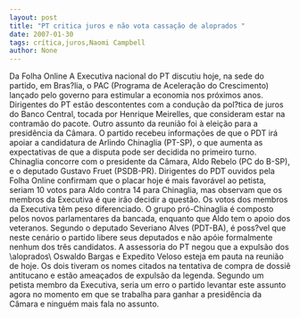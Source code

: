 ```yaml
---
layout: post
title: "PT critica juros e não vota cassação de aloprados "
date: 2007-01-30
tags: crítica,juros,Naomi Campbell
author: None
---
```

Da Folha Online
A Executiva nacional do PT discutiu hoje, na sede do partido, em Bras?lia, o PAC (Programa de Aceleração do Crescimento) lançado pelo governo para estimular a economia nos próximos anos. Dirigentes do PT estão descontentes com a condução da pol?tica de juros do Banco Central, tocada por Henrique Meirelles, que consideram estar na contramão do pacote. 
Outro assunto da reunião foi à eleição para a presidência da Câmara. O partido recebeu informações de que o PDT irá apoiar a candidatura de Arlindo Chinaglia (PT-SP), o que aumenta as expectativas de que a disputa pode ser decidida no primeiro turno. Chinaglia concorre com o presidente da Câmara, Aldo Rebelo (PC do B-SP), e o deputado Gustavo Fruet (PSDB-PR).
Dirigentes do PDT ouvidos pela Folha Online confirmam que o placar hoje é mais favorável ao petista, seriam 10 votos para Aldo contra 14 para Chinaglia, mas observam que os membros da Executiva é que irão decidir a questão. Os votos dos membros da Executiva têm peso diferenciado. O grupo pró-Chinaglia é composto pelos novos parlamentares da bancada, enquanto que Aldo tem o apoio dos veteranos.
Segundo o deputado Severiano Alves (PDT-BA), é poss?vel que neste cenário o partido libere seus deputados e não apóie formalmente nenhum dos três candidatos. 
A assessoria do PT negou que a expulsão dos \aloprados\ Oswaldo Bargas e Expedito Veloso esteja em pauta na reunião de hoje. Os dois tiveram os nomes citados na tentativa de compra de dossiê antitucano e estão ameaçados de expulsão da legenda. 
Segundo um petista membro da Executiva, seria um erro o partido levantar este assunto agora no momento em que se trabalha para ganhar a presidência da Câmara e ninguém mais fala no assunto. 
